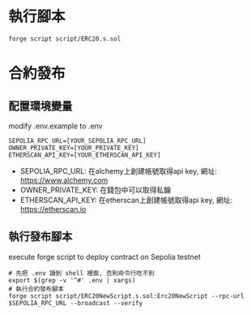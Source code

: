 # 執行腳本

``` shell
forge script script/ERC20.s.sol                                                                                                                     
```

# 合約發布

## 配置環境變量

 modify .env.example to .env
```
SEPOLIA_RPC_URL=[YOUR_SEPOLIA_RPC_URL]
OWNER_PRIVATE_KEY=[YOUR_PRIVATE_KEY]
ETHERSCAN_API_KEY=[YOUR_ETHERSCAN_API_KEY]
```

* SEPOLIA_RPC_URL: 在alchemy上創建帳號取得api key, 網址: https://www.alchemy.com
* OWNER_PRIVATE_KEY: 在錢包中可以取得私鑰
* ETHERSCAN_API_KEY: 在etherscan上創建帳號取得api key, 網址: https://etherscan.io

## 執行發布腳本

execute forge script to deploy contract on Sepolia testnet
``` shell
# 先把 .env 讀到 shell 裡面, 否則命令行吃不到
export $(grep -v '^#' .env | xargs)
# 執行合約發布腳本
forge script script/ERC20NewScript.s.sol:Erc20NewScript --rpc-url $SEPOLIA_RPC_URL --broadcast --verify
```